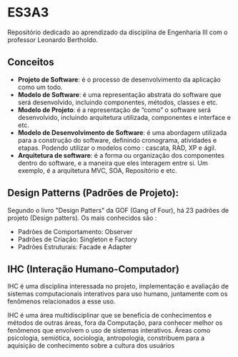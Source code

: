 # ES3A3 
Repositório dedicado ao aprendizado da disciplina de Engenharia III com o professor Leonardo Bertholdo. 

<h2>Conceitos</h2>

* <strong>Projeto de Software</strong>: é o processo de desenvolvimento da aplicação como um todo.
* <strong>Modelo de Software</strong>: é uma representação abstrata do software que será desenvolvido,  incluindo componentes, métodos, classes e etc.
* <strong>Modelo de Projeto</strong>: é a representação de “como” o software será desenvolvido, incluindo arquitetura utilizada, componentes e interface e etc. 
* <strong>Modelo de Desenvolvimento de Software</strong>: é uma abordagem utilizada para a construção do software, definindo cronograma, atividades e etapas. Podendo utilizar o modelos como : cascata, RAD, XP e ágil. 
* <strong>Arquitetura de software</strong>: é a forma ou organização dos componentes dentro do software, e a maneira que eles interagem entre si. Um exemplo, é a arquitetura MVC, SOA, Repositório e etc.

<Strong><h2>Design Patterns (Padrões de Projeto):</h2></strong> 

Segundo o livro "Design Patters" da GOF (Gang of Four), há 23 padrões de projeto (Design patters). Os mais conhecidos são :
- Padrões de Comportamento: Observer
- Padrões de Criação: Singleton e Factory
- Padrões Estruturais: Facade e Adapter

<strong><h2> IHC (Interação Humano-Computador)</h2></strong>
<p>IHC é uma disciplina interessada no projeto, implementação e avaliação de sistemas computacionais interativos para uso humano, juntamente com os fenômenos relacionados a esse uso.</p>

<p>IHC é uma área multidisciplinar que se beneficia de conhecimentos e métodos de outras áreas, fora da Computação, para conhecer melhor os fenômenos que envolvem o uso de sistemas interativos. Áreas como psicologia, semiótica, sociologia, antropologia, constribuem para a aquisição de conhecimento sobre a cultura dos usuários</p>
